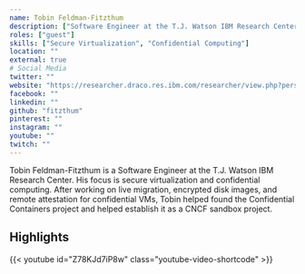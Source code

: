 ```yaml
---
name: Tobin Feldman-Fitzthum
description: ["Software Engineer at the T.J. Watson IBM Research Center"]
roles: ["guest"]
skills: ["Secure Virtualization", "Confidential Computing"]
location: ""
external: true
# Social Media 
twitter: ""
website: "https://researcher.draco.res.ibm.com/researcher/view.php?person=ibm-tobin"
facebook: ""
linkedin: ""
github: "fitzthum"
pinterest: ""
instagram: ""
youtube: ""
twitch: ""
---
```


<!-- markdownlint-disable-next-line MD041-->
Tobin Feldman-Fitzthum is a Software Engineer at the T.J. Watson IBM Research Center. His focus is secure virtualization and confidential computing. After working on live migration, encrypted disk images, and remote attestation for confidential VMs, Tobin helped found the Confidential Containers project and helped establish it as a CNCF sandbox project.


<!--more-->
## Highlights

{{< youtube id="Z78KJd7iP8w" class="youtube-video-shortcode" >}}

